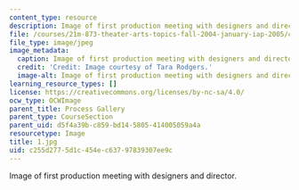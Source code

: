 ```yaml
---
content_type: resource
description: Image of first production meeting with designers and director.
file: /courses/21m-873-theater-arts-topics-fall-2004-january-iap-2005/c255d2775d1c454ec63797839307ee9c_1.jpg
file_type: image/jpeg
image_metadata:
  caption: Image of first production meeting with designers and director.
  credit: 'Credit: Image courtesy of Tara Rodgers.'
  image-alt: Image of first production meeting with designers and director.
learning_resource_types: []
license: https://creativecommons.org/licenses/by-nc-sa/4.0/
ocw_type: OCWImage
parent_title: Process Gallery
parent_type: CourseSection
parent_uid: d5f4a39b-c859-bd14-5805-414005059a4a
resourcetype: Image
title: 1.jpg
uid: c255d277-5d1c-454e-c637-97839307ee9c
---
```

Image of first production meeting with designers and director.